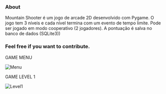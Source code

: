 
### About

Mountain Shooter é um jogo de arcade 2D desenvolvido com Pygame. O jogo tem 3 níveis e cada nível termina com um evento de tempo limite.
Pode ser jogado em modo cooperativo (2 jogadores).
A pontuação é salva no banco de dados (SQLite3))

### Feel free if you want to contribute.



GAME MENU

![Menu](https://github.com/user-attachments/assets/c9524f59-6ebd-443a-82c0-53b63eb2128f)

GAME LEVEL 1

![Level1](https://github.com/user-attachments/assets/8af63514-178d-44c9-9eb0-299e0aee0933)

